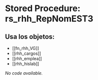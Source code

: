 # Stored Procedure: rs_rhh_RepNomEST3

## Usa los objetos:
- [[fn_rhh_VG]]
- [[rhh_cargos]]
- [[rhh_emplea]]
- [[rhh_hislab]]

*No code available.*
